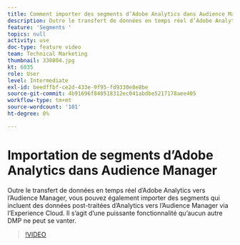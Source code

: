 ```yaml
---
title: Comment importer des segments d’Adobe Analytics dans Audience Manager
description: Outre le transfert de données en temps réel d’Adobe Analytics vers l’Audience Manager, vous pouvez également importer des segments qui incluent des données post-traitées d’Analytics vers l’Audience Manager via l’Experience Cloud. Il s’agit d’une puissante fonctionnalité qu’aucun autre DMP ne peut se vanter.
feature: 'Segments '
topics: null
activity: use
doc-type: feature video
team: Technical Marketing
thumbnail: 330804.jpg
kt: 6835
role: User
level: Intermediate
exl-id: beedffbf-ce2d-433e-9f95-fd9330e8e8be
source-git-commit: 4b91696f840518312ec041abdbe5217178aee405
workflow-type: tm+mt
source-wordcount: '101'
ht-degree: 0%

---
```


# Importation de segments d’Adobe Analytics dans Audience Manager

Outre le transfert de données en temps réel d’Adobe Analytics vers l’Audience Manager, vous pouvez également importer des segments qui incluent des données post-traitées d’Analytics vers l’Audience Manager via l’Experience Cloud. Il s’agit d’une puissante fonctionnalité qu’aucun autre DMP ne peut se vanter.

>[!VIDEO](https://video.tv.adobe.com/v/330804/?quality=12&learn=on)
